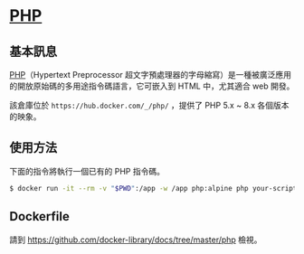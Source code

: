 # [PHP](https://hub.docker.com/_/php/)

## 基本訊息

[PHP](https://en.wikipedia.org/wiki/Php)（Hypertext Preprocessor 超文字預處理器的字母縮寫）是一種被廣泛應用的開放原始碼的多用途指令碼語言，它可嵌入到 HTML 中，尤其適合 web 開發。

該倉庫位於 `https://hub.docker.com/_/php/` ，提供了 PHP 5.x ~ 8.x 各個版本的映象。

## 使用方法

下面的指令將執行一個已有的 PHP 指令碼。

```bash
$ docker run -it --rm -v "$PWD":/app -w /app php:alpine php your-script.php
```

## Dockerfile

請到 https://github.com/docker-library/docs/tree/master/php 檢視。
